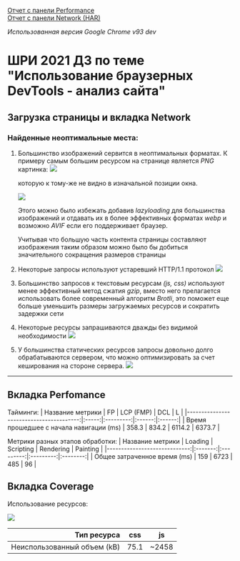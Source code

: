 [Отчет с панели Performance](../main/assets/Profile-20210604T133657.json)  
[Отчет с панели Network (HAR)](../main/assets/lifehacker-net-perf.har)

_Использованная версия Google Chrome v93 dev_

# ШРИ 2021 ДЗ по теме "Использование браузерных DevTools - анализ сайта"

## Загрузка страницы и вкладка Network

### Найденные неоптимальные места:

1. Большинство изображений сервится в неоптимальных форматах. К примеру самым большим ресурсом на странице является _PNG_ картинка:
   ![](../main/assets/img/chrome_PcigqrY2Ea.png)
   
   которую к тому-же не видно в изначальной позиции окна.
   
   ![](../main/assets/img/chrome_Rqrc7nxWlR.png)

   Этого можно было избежать добавив _lazyloading_ для большинства изображений и отдавать их в более эффективных форматах _webp_ и возможно _AVIF_ если его поддерживает браузер.

   Учитывая что большую часть контента страницы составляют изображения таким образом можно было бы добиться значительного сокращения размеров страницы

1. Некоторые запросы используют устаревший HTTP/1.1 протокол
   ![](../main/assets/img/chrome_dImGMeDO2s.png)

1. Большинство запросов к текстовым ресурсам _(js, css)_ используют менее эффективный метод сжатия _gzip_,
   вместо него прелагается использовать более современный алгоритм _Brotli_, это поможет еще больше уменьшить размеры загружаемых ресурсов и сократить задержки сети

1. Некоторые ресурсы запрашиваются дважды без видимой необходимости
   ![](../main/assets/img/chrome_SbBDKYCLy4.png)
 
1. У большинства статических ресурсов запросы довольно долго обрабатываются сервером, что можно оптимизировать за счет кеширования на стороне сервера.
   ![](../main/assets/img/chrome_bwkUhaudRl.png)
   
 ____

## Вкладка Perfomance

Тайминги:
|                        Название метрики |   FP  | LCP (FMP) |   DCL  |    L   |
|----------------------------------------:|:-----:|:---------:|:------:|:------:|
| Время прошедшее с начала навигации (ms) | 358.3 |   834.2   | 6114.2 | 6373.7 |

Метрики разных этапов обработки:
|             Название метрики | Loading | Scripting | Rendering | Painting |
|-----------------------------:|:-------:|:---------:|:---------:|:--------:|
| Общее затраченное время (ms) |   159   |    6723   |    485    |    96    |

## Вкладка Coverage

 Использование ресурсов:

![](../main/assets/img/chrome_lx9baLgkNz.png)

|                 Тип ресурса |  css |   js  |
|----------------------------:|:----:|:-----:|
| Неиспользованный объем (kB) | 75.1 | ~2458 |
